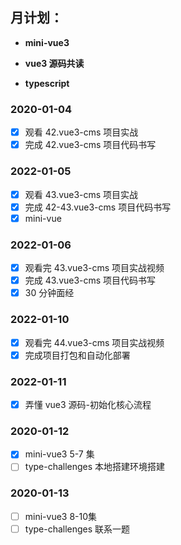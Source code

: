 ## 月计划：

- **mini-vue3**

- **vue3 源码共读**

- **typescript**

### 2020-01-04
- [x] 观看 42.vue3-cms 项目实战
- [x] 完成 42.vue3-cms 项目代码书写

### 2022-01-05

- [x] 观看 43.vue3-cms 项目实战
- [x] 完成 42-43.vue3-cms 项目代码书写
- [x] mini-vue

### 2022-01-06

- [x] 观看完 43.vue3-cms 项目实战视频
- [x] 完成 43.vue3-cms 项目代码书写
- [x] 30 分钟面经

### 2022-01-10

- [x] 观看完 44.vue3-cms 项目实战视频
- [x] 完成项目打包和自动化部署

### 2022-01-11

- [x] 弄懂 vue3 源码-初始化核心流程

### 2020-01-12

- [x] mini-vue3 5-7 集
- [ ] type-challenges 本地搭建环境搭建

### 2020-01-13

- [ ] mini-vue3 8-10集
- [ ] type-challenges 联系一题
